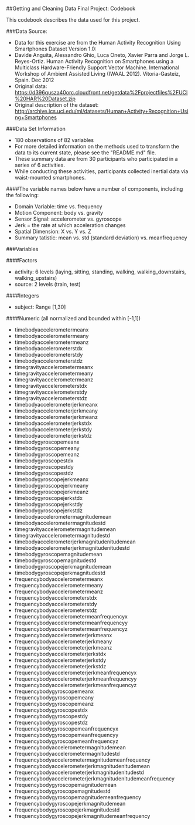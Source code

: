 ##Getting and Cleaning Data Final Project: Codebook

This codebook describes the data used for this project.


###Data Source:
* Data for this exercise are from the Human Activity Recognition Using Smartphones Dataset Version 1.0:
* Davide Anguita, Alessandro Ghio, Luca Oneto, Xavier Parra and Jorge L. Reyes-Ortiz. Human Activity Recognition on Smartphones using a Multiclass Hardware-Friendly Support Vector Machine. International Workshop of Ambient Assisted Living (IWAAL 2012). Vitoria-Gasteiz, Spain. Dec 2012
* Original data: https://d396qusza40orc.cloudfront.net/getdata%2Fprojectfiles%2FUCI%20HAR%20Dataset.zip
* Original description of the dataset: http://archive.ics.uci.edu/ml/datasets/Human+Activity+Recognition+Using+Smartphones


###Data Set Information
* 180 observations of  82 variables
* For more detailed information on the methods used to transform the data to its current state, please see the "README.md" file.
* These summary data are from 30 participants who participated in a series of 6 activities. 
* While conducting these activities, participants collected inertial data via waist-mounted smartphones.

####The variable names below have a number of components, including the following:
* Domain Variable: time vs. frequency
* Motion Component: body vs. gravity
* Sensor Signal: accelerometer vs. gyroscope
* Jerk = the rate at which acceleration changes
* Spatial Dimension: X vs. Y vs. Z
* Summary tatistic: mean vs. std (standard deviation) vs. meanfrequency


###Variables
		
####Factors
* activity: 6 levels (laying, sitting, standing, walking, walking_downstairs, walking_upstairs)
* source: 2 levels (train, test)

####Integers
* subject: Range [1,30]

####Numeric (all normalized and bounded within [-1,1]) 
* timebodyaccelerometermeanx
* timebodyaccelerometermeany
* timebodyaccelerometermeanz
* timebodyaccelerometerstdx
* timebodyaccelerometerstdy
* timebodyaccelerometerstdz
* timegravityaccelerometermeanx
* timegravityaccelerometermeany
* timegravityaccelerometermeanz
* timegravityaccelerometerstdx
* timegravityaccelerometerstdy
* timegravityaccelerometerstdz
* timebodyaccelerometerjerkmeanx
* timebodyaccelerometerjerkmeany
* timebodyaccelerometerjerkmeanz
* timebodyaccelerometerjerkstdx
* timebodyaccelerometerjerkstdy
* timebodyaccelerometerjerkstdz
* timebodygyroscopemeanx
* timebodygyroscopemeany
* timebodygyroscopemeanz
* timebodygyroscopestdx
* timebodygyroscopestdy
* timebodygyroscopestdz
* timebodygyroscopejerkmeanx
* timebodygyroscopejerkmeany
* timebodygyroscopejerkmeanz
* timebodygyroscopejerkstdx
* timebodygyroscopejerkstdy
* timebodygyroscopejerkstdz
* timebodyaccelerometermagnitudemean
* timebodyaccelerometermagnitudestd
* timegravityaccelerometermagnitudemean
* timegravityaccelerometermagnitudestd
* timebodyaccelerometerjerkmagnitudenitudemean
* timebodyaccelerometerjerkmagnitudenitudestd
* timebodygyroscopemagnitudemean
* timebodygyroscopemagnitudestd
* timebodygyroscopejerkmagnitudemean
* timebodygyroscopejerkmagnitudestd
* frequencybodyaccelerometermeanx
* frequencybodyaccelerometermeany
* frequencybodyaccelerometermeanz
* frequencybodyaccelerometerstdx
* frequencybodyaccelerometerstdy
* frequencybodyaccelerometerstdz
* frequencybodyaccelerometermeanfrequencyx
* frequencybodyaccelerometermeanfrequencyy
* frequencybodyaccelerometermeanfrequencyz
* frequencybodyaccelerometerjerkmeanx
* frequencybodyaccelerometerjerkmeany
* frequencybodyaccelerometerjerkmeanz
* frequencybodyaccelerometerjerkstdx
* frequencybodyaccelerometerjerkstdy
* frequencybodyaccelerometerjerkstdz
* frequencybodyaccelerometerjerkmeanfrequencyx
* frequencybodyaccelerometerjerkmeanfrequencyy
* frequencybodyaccelerometerjerkmeanfrequencyz
* frequencybodygyroscopemeanx
* frequencybodygyroscopemeany
* frequencybodygyroscopemeanz
* frequencybodygyroscopestdx
* frequencybodygyroscopestdy
* frequencybodygyroscopestdz
* frequencybodygyroscopemeanfrequencyx
* frequencybodygyroscopemeanfrequencyy
* frequencybodygyroscopemeanfrequencyz
* frequencybodyaccelerometermagnitudemean
* frequencybodyaccelerometermagnitudestd
* frequencybodyaccelerometermagnitudemeanfrequency
* frequencybodyaccelerometerjerkmagnitudenitudemean
* frequencybodyaccelerometerjerkmagnitudenitudestd
* frequencybodyaccelerometerjerkmagnitudenitudemeanfrequency
* frequencybodygyroscopemagnitudemean
* frequencybodygyroscopemagnitudestd
* frequencybodygyroscopemagnitudemeanfrequency
* frequencybodygyroscopejerkmagnitudemean
* frequencybodygyroscopejerkmagnitudestd
* frequencybodygyroscopejerkmagnitudemeanfrequency
